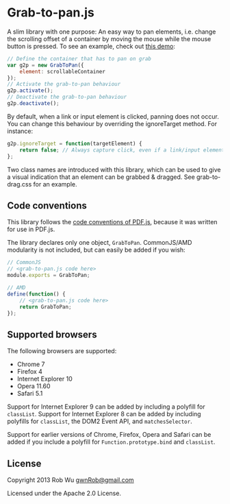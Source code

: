 # Grab-to-pan.js

A slim library with one purpose: An easy way to pan elements, i.e. change the scrolling
offset of a container by moving the mouse while the mouse button is pressed.
To see an example, check out [this demo](http://rob--w.github.io/grab-to-pan.js/demo.html):

```javascript
// Define the container that has to pan on grab
var g2p = new GrabToPan({
    element: scrollableContainer
});
// Activate the grab-to-pan behaviour
g2p.activate();
// Deactivate the grab-to-pan behaviour
g2p.deactivate();
```

By default, when a link or input element is clicked, panning
does not occur. You can change this behaviour by overriding the
ignoreTarget method. For instance:

```javascript
g2p.ignoreTarget = function(targetElement) {
    return false; // Always capture click, even if a link/input element is grabbed.
};
```

Two class names are introduced with this library, which can be used to give a
visual indication that an element can be grabbed & dragged. See grab-to-drag.css
for an example.

## Code conventions
This library follows the [code conventions of PDF.js](https://github.com/mozilla/pdf.js/wiki/Style-Guide),
because it was written for use in PDF.js.

The library declares only one object, `GrabToPan`. CommonJS/AMD modularity is
not included, but can easily be added if you wish:

```javascript
// CommonJS
// <grab-to-pan.js code here>
module.exports = GrabToPan;

// AMD
define(function() {
    // <grab-to-pan.js code here>
    return GrabToPan; 
});
```

## Supported browsers
The following browsers are supported:

* Chrome 7
* Firefox 4
* Internet Explorer 10
* Opera 11.60
* Safari 5.1

Support for Internet Explorer 9 can be added by including a polyfill for `classList`.
Support for Internet Explorer 8 can be added by including polyfills for `classList`,
the DOM2 Event API, and `matchesSelector`.

Support for earlier versions of Chrome, Firefox, Opera and Safari can be added
if you include a polyfill for `Function.prototype.bind` and `classList`.


## License

Copyright 2013 Rob Wu <gwnRob@gmail.com>

Licensed under the Apache 2.0 License.
